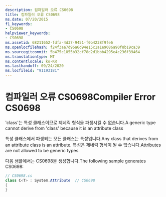 ```yaml
---
description: 컴파일러 오류 CS0698
title: 컴파일러 오류 CS0698
ms.date: 07/20/2015
f1_keywords:
- CS0698
helpviewer_keywords:
- CS0698
ms.assetid: 68211652-fdfa-4d37-9451-f0b4238f9fe6
ms.openlocfilehash: f24f3aa7d96a6d94e15c1a1e9086a90f8b19ca39
ms.sourcegitcommit: 5b475c1855b32cf78d2d1bbb4295e4c236f39464
ms.translationtype: MT
ms.contentlocale: ko-KR
ms.lasthandoff: 09/24/2020
ms.locfileid: "91193181"
---
```

# <a name="compiler-error-cs0698"></a><span data-ttu-id="80da5-103">컴파일러 오류 CS0698</span><span class="sxs-lookup"><span data-stu-id="80da5-103">Compiler Error CS0698</span></span>

<span data-ttu-id="80da5-104">'class'는 특성 클래스이므로 제네릭 형식을 파생시킬 수 없습니다.</span><span class="sxs-lookup"><span data-stu-id="80da5-104">A generic type cannot derive from 'class' because it is an attribute class</span></span>  
  
 <span data-ttu-id="80da5-105">특성 클래스에서 파생되는 모든 클래스는 특성입니다.</span><span class="sxs-lookup"><span data-stu-id="80da5-105">Any class that derives from an attribute class is an attribute.</span></span> <span data-ttu-id="80da5-106">특성은 제네릭 형식이 될 수 없습니다.</span><span class="sxs-lookup"><span data-stu-id="80da5-106">Attributes are not allowed to be generic types.</span></span>  
  
 <span data-ttu-id="80da5-107">다음 샘플에서는 CS0698을 생성합니다.</span><span class="sxs-lookup"><span data-stu-id="80da5-107">The following sample generates CS0698:</span></span>  
  
```csharp  
// CS0698.cs  
class C<T> : System.Attribute  // CS0698  
{  
}  
```
